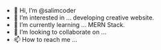 - 👋 Hi, I’m @salimcoder
- 👀 I’m interested in ... developing creative website.
- 🌱 I’m currently learning ... MERN Stack.
- 💞️ I’m looking to collaborate on ...
- 📫 How to reach me ...

<!---
salimcoder/salimcoder is a ✨ special ✨ repository because its `README.md` (this file) appears on your GitHub profile.
You can click the Preview link to take a look at your changes.
--->
